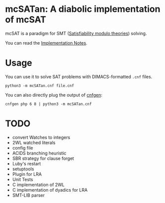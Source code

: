 mcSATan: A diabolic implementation of mcSAT
===========================================

mcSAT is a paradigm for SMT ([Satisfiability modulo
theories](https://en.wikipedia.org/wiki/Satisfiability_modulo_theories))
solving.

You can read the [Implementation
Notes](https://github.com/louisabraham/mcSATan/blob/master/Implementation%20Notes.md).

Usage
=====

You can use it to solve SAT problems with DIMACS-formatted `.cnf` files.

    python3 -m mcSATan.cnf file.cnf

You can also directly plug the output of
[cnfgen](https://massimolauria.github.io/cnfgen/):

    cnfgen php 6 8 | python3 -m mcSATan.cnf

TODO
====

-   convert Watches to integers
-   2WL watched literals
-   config file
-   ACIDS branching heuristic
-   SBR strategy for clause forget
-   Luby's restart
-   setuptools
-   Plugin for LRA
-   Unit Tests
-   C implementation of 2WL
-   C implementation of dyadics for LRA
-   SMT-LIB parser
